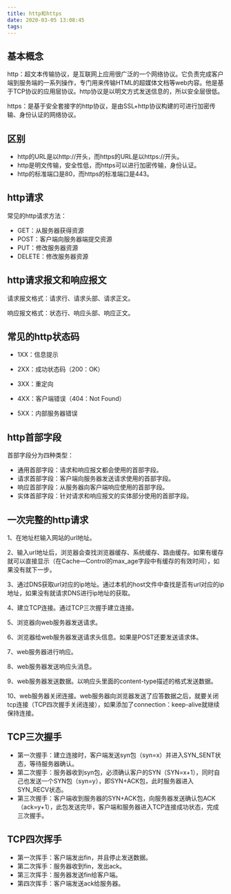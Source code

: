 ```yaml
---
title: http和https
date: 2020-03-05 13:08:45
tags:
---
```


## 基本概念

http：超文本传输协议，是互联网上应用很广泛的一个网络协议。它负责完成客户端到服务端的一系列操作，专门用来传输HTML的超媒体文档等web内容。他是基于TCP协议的应用层协议。http协议是以明文方式发送信息的，所以安全层很低。

https：是基于安全套接字的http协议，是由SSL+http协议构建的可进行加密传输、身份认证的网络协议。

## 区别

- http的URL是以http://开头，而https的URL是以https://开头。
- http是明文传输，安全性低，而https可以进行加密传输，身份认证。
- http的标准端口是80，而https的标准端口是443。

## http请求

常见的http请求方法：

- GET：从服务器获得资源
- POST：客户端向服务器端提交资源
- PUT：修改服务器资源
- DELETE：修改服务器资源

## http请求报文和响应报文

请求报文格式：请求行、请求头部、请求正文。

响应报文格式：状态行、响应头部、响应正文。

## 常见的http状态码

- 1XX：信息提示

- 2XX：成功状态码（200：OK）

- 3XX：重定向

- 4XX：客户端错误（404：Not Found）

- 5XX：内部服务器错误

## http首部字段

首部字段分为四种类型：

- 通用首部字段：请求和响应报文都会使用的首部字段。
- 请求首部字段：客户端向服务器发送请求使用的首部字段。
- 响应首部字段：从服务器向客户端响应使用的首部字段。
- 实体首部字段：针对请求和响应报文的实体部分使用的首部字段。

## 一次完整的http请求

1、在地址栏输入网站的url地址。

2、输入url地址后，浏览器会查找浏览器缓存、系统缓存、路由缓存。如果有缓存就可以直接显示（在Cache—Control的max_age字段中有缓存的有效时间），如果没有就下一步。

3、通过DNS获取url对应的ip地址。通过本机的host文件中查找是否有url对应的ip地址，如果没有就请求DNS进行ip地址的获取。

4、建立TCP连接。通过TCP三次握手建立连接。

5、浏览器向web服务器发送请求。

6、浏览器给web服务器发送请求头信息。如果是POST还要发送请求体。

7、web服务器进行响应。

8、web服务器发送响应头消息。

9、web服务器发送数据。以响应头里面的content-type描述的格式发送数据。

10、web服务器关闭连接。web服务器向浏览器发送了应答数据之后，就要关闭tcp连接（TCP四次握手关闭连接），如果添加了connection：keep-alive就继续保持连接。

## TCP三次握手

- 第一次握手：建立连接时，客户端发送syn包（syn=x）并进入SYN_SENT状态，等待服务器确认。
- 第二次握手：服务器收到syn包，必须确认客户的SYN（SYN=x+1），同时自己也发送一个SYN包（syn=y），即SYN+ACK包，此时服务器进入SYN_RECV状态。
- 第三次握手：客户端收到服务器的SYN+ACK包，向服务器发送确认包ACK（ack=y+1），此包发送完毕，客户端和服务器进入TCP连接成功状态，完成三次握手。

## TCP四次挥手

- 第一次挥手：客户端发出fin，并且停止发送数据。
- 第二次挥手：服务器收到fin，发出ack。
- 第三次挥手：服务器发送fin给客户端。
- 第四次挥手：客户端发送ack给服务器。